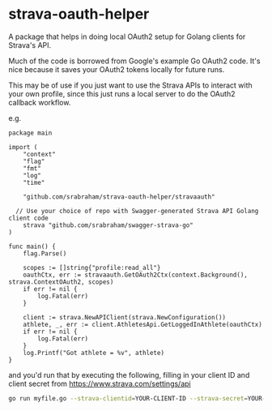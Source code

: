 # strava-oauth-helper

A package that helps in doing local OAuth2 setup for Golang clients for Strava's API.

Much of the code is borrowed from Google's example Go OAuth2 code. It's nice because
it saves your OAuth2 tokens locally for future runs.

This may be of use if you just want to use the Strava APIs to interact with your own
profile, since this just runs a local server to do the OAuth2 callback workflow.

e.g.

```golang
package main

import (
	"context"
	"flag"
	"fmt"
	"log"
	"time"

	"github.com/srabraham/strava-oauth-helper/stravaauth"

  // Use your choice of repo with Swagger-generated Strava API Golang client code
	strava "github.com/srabraham/swagger-strava-go"
)

func main() {
	flag.Parse()

	scopes := []string{"profile:read_all"}
	oauthCtx, err := stravaauth.GetOAuth2Ctx(context.Background(), strava.ContextOAuth2, scopes)
	if err != nil {
		log.Fatal(err)
	}

	client := strava.NewAPIClient(strava.NewConfiguration())
	athlete, _, err := client.AthletesApi.GetLoggedInAthlete(oauthCtx)
	if err != nil {
		log.Fatal(err)
	}
	log.Printf("Got athlete = %v", athlete)
}
```

and you'd run that by executing the following, filling in your client ID and client secret from https://www.strava.com/settings/api

```sh
go run myfile.go --strava-clientid=YOUR-CLIENT-ID --strava-secret=YOUR-CLIENT-SECRET
```
